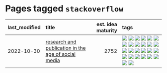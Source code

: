 # Pages tagged `stackoverflow`

|last_modified|title|est. idea maturity|tags
|:---|:---|---:|:---|
|2022-10-30|[research and publication in the age of social media](../research-and-social.md)|2752|[![](https://img.shields.io/badge/tag-arxiv-683f3)](../tags/arxiv.md) [![](https://img.shields.io/badge/tag-citation-96bcc)](../tags/citation.md) [![](https://img.shields.io/badge/tag-corrections-77485f)](../tags/corrections.md) [![](https://img.shields.io/badge/tag-credit-e839f4)](../tags/credit.md) [![](https://img.shields.io/badge/tag-curation-b08442)](../tags/curation.md) [![](https://img.shields.io/badge/tag-discoverability-e6ab9)](../tags/discoverability.md) [![](https://img.shields.io/badge/tag-discussion-abf295)](../tags/discussion.md) [![](https://img.shields.io/badge/tag-feed-97a75e)](../tags/feed.md) [![](https://img.shields.io/badge/tag-git-29349d)](../tags/git.md) [![](https://img.shields.io/badge/tag-git-29349d)](../tags/git.md) [![](https://img.shields.io/badge/tag-historyofscience-50c04b)](../tags/historyofscience.md) [![](https://img.shields.io/badge/tag-mastodon-4072a1)](../tags/mastodon.md) [![](https://img.shields.io/badge/tag-openreview-7c795e)](../tags/openreview.md) [![](https://img.shields.io/badge/tag-paperswithcode-95bed6)](../tags/paperswithcode.md) [![](https://img.shields.io/badge/tag-platform-1743a)](../tags/platform.md) [![](https://img.shields.io/badge/tag-publication-12f6d5)](../tags/publication.md) [![](https://img.shields.io/badge/tag-reproducibility-c92725)](../tags/reproducibility.md) [![](https://img.shields.io/badge/tag-research-43d799)](../tags/research.md) [![](https://img.shields.io/badge/tag-retractions-d548d8)](../tags/retractions.md) [![](https://img.shields.io/badge/tag-search-98b52b)](../tags/search.md) [![](https://img.shields.io/badge/tag-socialmedia-7fe3bd)](../tags/socialmedia.md) [![](https://img.shields.io/badge/tag-stackoverflow-1dc0d1)](../tags/stackoverflow.md) [![](https://img.shields.io/badge/tag-subscription-4d5a4)](../tags/subscription.md) [![](https://img.shields.io/badge/tag-transparency-e168be)](../tags/transparency.md) [![](https://img.shields.io/badge/tag-twitter-96f12e)](../tags/twitter.md) [![](https://img.shields.io/badge/tag-validation-5e378d)](../tags/validation.md)|